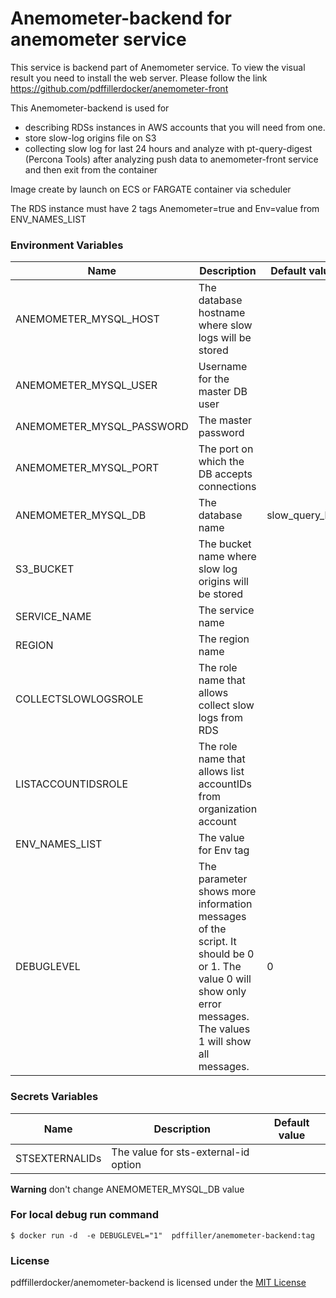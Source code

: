 # Anemometer-backend for anemometer service

This service is backend part of Anemometer service. 
To view the visual result you need to install the web server. Please follow the link  https://github.com/pdffillerdocker/anemometer-front

This Anemometer-backend is used for 
- describing RDSs instances in AWS accounts that you will need from one.
- store slow-log origins file on S3 
- collecting slow log for last 24 hours and analyze with  pt-query-digest (Percona Tools) after analyzing push data to anemometer-front service and then exit from the container

Image create by launch on ECS or FARGATE container via scheduler

The RDS instance must have 2 tags Anemometer=true and Env=value from ENV_NAMES_LIST

### Environment Variables

|Name | Description                                                                                                                                                       | Default value  |
| ------------ |-------------------------------------------------------------------------------------------------------------------------------------------------------------------|----------------|
| ANEMOMETER_MYSQL_HOST | The database hostname where slow logs will be stored                                                                                                              |                |
| ANEMOMETER_MYSQL_USER | Username for the master DB user                                                                                                                                   |                |
| ANEMOMETER_MYSQL_PASSWORD | The master password                                                                                                                                               |                |
| ANEMOMETER_MYSQL_PORT | The port on which the DB accepts connections                                                                                                                      |                |
| ANEMOMETER_MYSQL_DB | The database name                                                                                                                                                 | slow_query_log |
| S3_BUCKET  | The bucket name where slow log origins will be stored                                                                                                             |                |
| SERVICE_NAME  | The service name                                                                                                                                                  |                |
| REGION  | The region name                                                                                                                                                   |                |
| COLLECTSLOWLOGSROLE | The role name that allows collect slow logs from RDS                                                                                                              |                |
| LISTACCOUNTIDSROLE | The role name that allows list accountIDs from organization account                                                                                               |                |
| ENV_NAMES_LIST | The value for Env tag                                                                                                                                             |                |
| DEBUGLEVEL  | The parameter shows more information messages of the script. It should be 0 or 1. The value 0 will show only error messages. The values 1 will show all messages. | 0              |

### Secrets Variables

|Name | Description                          | Default value  |
| ------------ |--------------------------------------|----------------|
| STSEXTERNALIDs | The value for sts-external-id option |                |

**Warning** don't change ANEMOMETER_MYSQL_DB value

### For local debug run command 

`$ docker run -d  -e DEBUGLEVEL="1"  pdffiller/anemometer-backend:tag `

### License

pdffillerdocker/anemometer-backend is licensed under the [MIT License](https://github.com/pdffillerdocker/anemometer-backend/blob/master/LICENSE)

